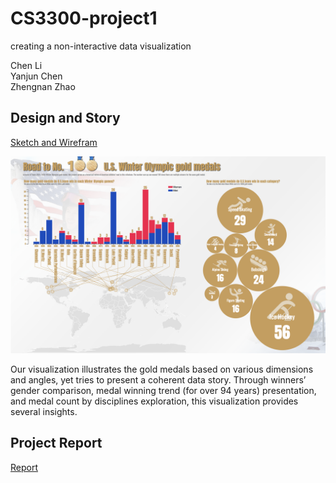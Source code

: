 # CS3300-project1
creating a non-interactive data visualization

Chen Li<br/>
Yanjun Chen<br/>
Zhengnan Zhao<br/>
 ##  Design and Story
 [Sketch and Wirefram](/design-plan/design-plan.md)

 ![](/images/layout.png)

 Our visualization illustrates the gold medals based on various dimensions and angles, yet tries
to present a coherent data story. Through winners’ gender comparison, medal winning trend (for
over 94 years) presentation, and medal count by disciplines exploration, this visualization
provides several insights.
 ##  Project Report
 [Report](/Description.pdf)
